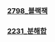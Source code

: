 ### [2798_블랙잭](https://www.acmicpc.net/problem/2798)
### [2231_분해합](https://www.acmicpc.net/problem/2231)
